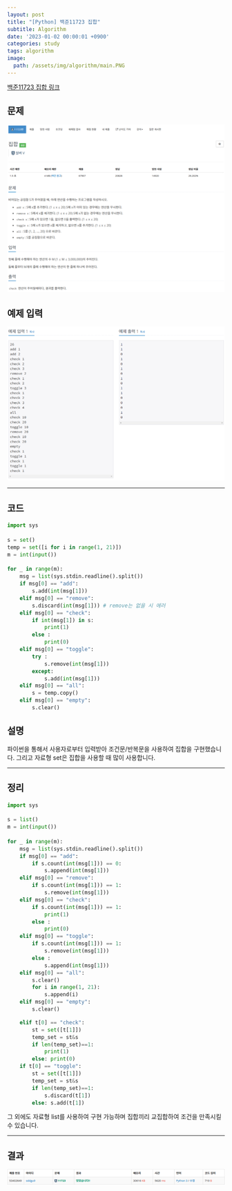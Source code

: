 ```yaml
---
layout: post
title: "[Python] 백준11723 집합"
subtitle: Algorithm
date: '2023-01-02 00:00:01 +0900'
categories: study
tags: algorithm
image:
  path: /assets/img/algorithm/main.PNG
---
```


[백준11723 집합 링크](https://www.acmicpc.net/problem/11723)

<!--more-->

## 문제
![문제](/assets/img/algorithm/230102/문제-집합.PNG)

## 예제 입력
![예제](/assets/img/algorithm/230102/예제-집합.PNG)

---

## 코드
```Python
import sys

s = set()
temp = set([i for i in range(1, 21)])
m = int(input())

for _ in range(m):
    msg = list(sys.stdin.readline().split())
    if msg[0] == "add":
        s.add(int(msg[1]))
    elif msg[0] == "remove":
        s.discard(int(msg[1])) # remove는 없을 시 에러
    elif msg[0] == "check":
        if int(msg[1]) in s:
            print(1)
        else :
            print(0)
    elif msg[0] == "toggle":
        try :
            s.remove(int(msg[1]))
        except:
            s.add(int(msg[1]))
    elif msg[0] == "all":
        s = temp.copy()
    elif msg[0] == "empty":
        s.clear()
```
## 설명
파이썬을 통해서 사용자로부터 입력받아 조건문/반복문을 사용하여 집합을 구현했습니다. 그리고 자료형 set은 집합을 사용할 때 많이 사용합니다. <br>

---

## 정리
```Python
import sys

s = list()
m = int(input())

for _ in range(m):
    msg = list(sys.stdin.readline().split())
    if msg[0] == "add":
        if s.count(int(msg[1])) == 0:
            s.append(int(msg[1]))
    elif msg[0] == "remove":
        if s.count(int(msg[1])) == 1:
            s.remove(int(msg[1]))
    elif msg[0] == "check":
        if s.count(int(msg[1])) == 1:
            print(1)
        else :
            print(0)
    elif msg[0] == "toggle":
        if s.count(int(msg[1])) == 1:
            s.remove(int(msg[1]))
        else :
            s.append(int(msg[1]))
    elif msg[0] == "all":
        s.clear()
        for i in range(1, 21):
            s.append(i)
    elif msg[0] == "empty":
        s.clear()
```
```Python
    elif t[0] == "check":
        st = set([t[1]])
        temp_set = st&s
        if len(temp_set)==1:
            print(1)
        else: print(0)
    if t[0] == "toggle":
        st = set([t[1]])
        temp_set = st&s
        if len(temp_set)==1:
            s.discard(t[1])
        else: s.add(t[1])
```
그 외에도 자료형 list를 사용하여 구현 가능하며 집합끼리 교집합하여 조건을 만족시킬 수 있습니다. <br>

---

## 결과
![결과](/assets/img/algorithm/230102/결과-집합.PNG)